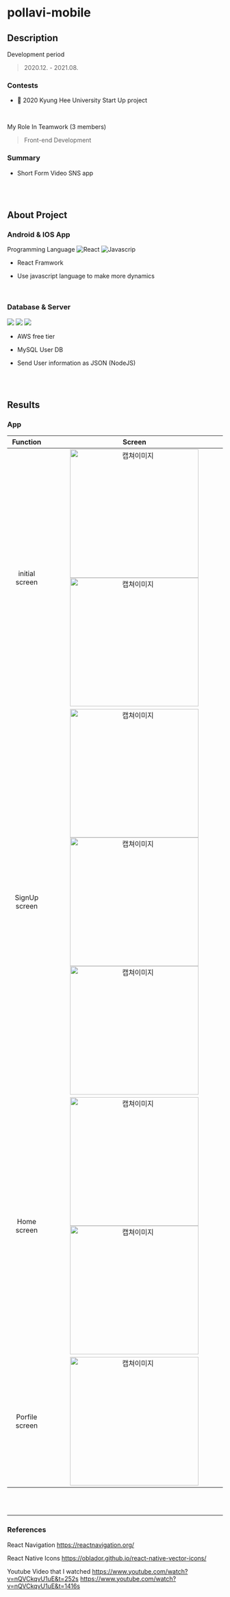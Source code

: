 # pollavi-mobile

## Description

Development period

> 2020.12. - 2021.08.

### Contests

- 🏅 2020 Kyung Hee University Start Up project

  <br>

My Role In Teamwork (3 members)

> Front-end Development

### Summary

- Short Form Video SNS app

<br>
<br>

## About Project

### Android & IOS App

Programming Language
<img alt="React" src ="https://img.shields.io/badge/React-20232A?style=for-the-badge&logo=react&logoColor=61DAFB"/>
<img alt="Javascrip" src ="https://img.shields.io/badge/JavaScript-F7DF1E?style=for-the-badge&logo=javascript&logoColor=black"/>

- React Framwork
- Use javascript language to make more dynamics

  <br>

### Database & Server

<img src="https://img.shields.io/badge/MySQL-4479A1?style=for-the-badge&logo=mysql&logoColor=white"/>
<img src="https://img.shields.io/badge/Amazon_AWS-232F3E?style=for-the-badge&logo=amazon-aws&logoColor=white"/>
<img src="https://img.shields.io/badge/Node.js-43853D?style=for-the-badge&logo=node.js&logoColor=white"/>

- AWS free tier
- MySQL User DB
- Send User information as JSON (NodeJS)

  <br>

  <br>

## Results

### App

|    Function    |                                                                                                               Screen                                                                                                                |
| :------------: | :---------------------------------------------------------------------------------------------------------------------------------------------------------------------------------------------------------------------------------: |
| initial screen |                                       <img src="./result/Screenshot_1643170906.png" width="300" alt="캡쳐이미지"> <img src="./result/Screenshot_1643170933.png" width="300" alt="캡쳐이미지">                                       |
| SignUp screen  | <img src="./result/Screenshot_1643171077.png" width="300" alt="캡쳐이미지"> <img src="./result/Screenshot_1643171089.png" width="300" alt="캡쳐이미지"> <img src="./result/Screenshot_1643171108.png" width="300" alt="캡쳐이미지"> |
|  Home screen   |                                       <img src="./result/Screenshot_1643170951.png" width="300" alt="캡쳐이미지"> <img src="./result/Screenshot_1643170960.png" width="300" alt="캡쳐이미지">                                       |
| Porfile screen |                                                                             <img src="./result/Screenshot_1643170985.png" width="300" alt="캡쳐이미지">                                                                             |

  <br>

  <br>

---

### References

<p align="center">

React Navigation
https://reactnavigation.org/

React Native Icons
https://oblador.github.io/react-native-vector-icons/

Youtube Video that I watched
https://www.youtube.com/watch?v=nQVCkqvU1uE&t=252s
https://www.youtube.com/watch?v=nQVCkqvU1uE&t=1416s

</p>
